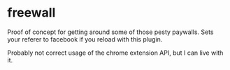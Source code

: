# freewall

Proof of concept for getting around some of those pesty paywalls. Sets your referer to facebook if you reload with this plugin.

Probably not correct usage of the chrome extension API, but I can live with it.